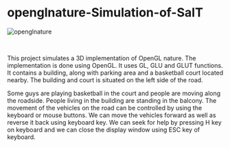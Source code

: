 # openglnature-Simulation-of-SaIT
![openglnature](https://user-images.githubusercontent.com/4586123/57190240-d2acca80-6f35-11e9-9817-17972e4f6fdd.png)

</br>

This project simulates a 3D implementation of OpenGL nature. The implementation is done using OpenGL. It
uses GL, GLU and GLUT functions. It contains a building, along with parking area and a basketball court
located nearby. The building and court is situated on the left side of the road.
</br>

Some guys are playing basketball in the court and people are moving along the roadside.
People living in the building are standing in the balcony. The movement of the vehicles on the road can be
controlled by using the keyboard or mouse buttons. We can move the vehicles forward as well as reverse it
back using keyboard key. We can seek for help by pressing H key on keyboard and we can close the display
window using ESC key of keyboard.
